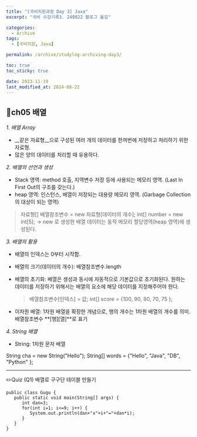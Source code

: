 ```yaml
---
title: "[국비지원과정 Day 3] Java"
excerpt: "국비 수강기록3. 240822 블로그 옮김"

categories:
  - Archive
tags:
  - [국비지원, Java]

permalink: /archive/studylog-archiving-day3/

toc: true
toc_sticky: true

date: 2023-11-19
last_modified_at: 2024-08-22
---
```


## 📕ch05 배열
*1. 배열 Array*
- __같은 자료형__으로 구성된 여러 개의 데이터를 한꺼번에 저장하고 처리하기 위한 자료형. 
- 많은 양의 데이터를 처리할 때 유용하다.


*2. 배열의 선언과 생성*
- Stack 영역: method 호출, 지역변수 저장 등에 사용되는 메모리 영역. (Last In First Out의 구조를 갖는다.)
- heap 영역: 인스턴스, 배열이 저장되는 대용량 메모리 영역. (Garbage Collection의 대상이 되는 영역) 
>자료형[] 배열참조변수 = new 자료형[데이터의 개수];
int[] number = new int[5];
-> new 로 생성한 배열 데이터는 동적 메모리 할당영역(heap 영역)에 생성된다.


*3. 배열의 활용*
- 배열의 인덱스는 0부터 시작함.
- 배열의 크기(데이터의 개수): 배열참조변수.length
- 배열의 초기화: 배열은 생성과 동시에 자동적으로 기본값으로 초기화된다. 원하는 데이터를 저장하기 위해서는 배열의 요소에 해당 데이터를 지정해주어야 한다. 
  >배열참조변수[인덱스] = 값;
  int[] score = {100, 90, 80, 70, 75 };
  
- 이차원 배열: 1차원 배열을 확장한 개념으로, 행의 개수는 1차원 배열의 개수를 의미. 배열참조변수 **[행][열]**로 표기


*4. String 배열*
- String: 1차원 문자 배열
>
String cha = new String("Hello");
String[] words = {"Hello", "Java", "DB", "Python" };  

---
✏️Quiz
(Q1) 배열로 구구단 테이블 만들기
```
public class Gugu {
   public static void main(String[] args) {
      int dan=3;
      for(int i=1; i<=9; i++) {
         System.out.println(dan+"x"+i+"="+dan*i);
      }
   }
}
```